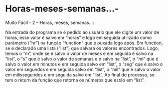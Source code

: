 # Horas-meses-semanas...-

Muito Fácil - 2 – Horas, meses, semanas...: 

Na entrada do programa se é pedido ao usuário que ele digite um valor de horas, esse valor é salvo em “horas” e logo em seguida utilizado como parâmetro (“hr”) na função “function” que é puxada logo após. Em function, se é declarado uma lista (“list”) que salvará os valores encontrados. Logo, temos o “m”, onde se é salvo o valor de meses e em seguida é salvo na “list”, o “s” que é salvo o valor de semanas e é salvo na “list”, o “mi” que é salvo o valor em minutos e em seguida salvo em “list”, o “seg” que é salvo o valor em segundos e em seguida salvo em “list”, o “mil” que é salvo o valor em milissegundos e em seguida salvo em “list”. Ao final do processo, se tem o return da função que retorna os números que estão em “list”.  
